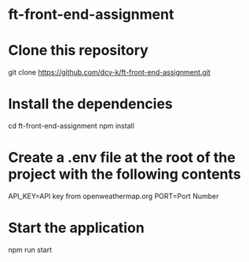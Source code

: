 # ft-front-end-assignment

# Clone this repository
git clone https://github.com/dcv-k/ft-front-end-assignment.git

# Install the dependencies
cd ft-front-end-assignment
npm install

# Create a .env file at the root of the project with the following contents
API_KEY=API key from openweathermap.org
PORT=Port Number

# Start the application
npm run start
